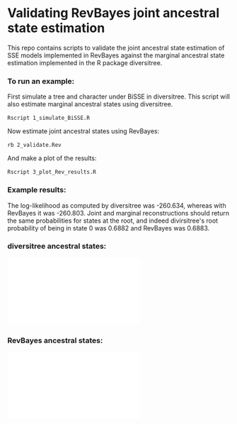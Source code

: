 
# Validating RevBayes joint ancestral state estimation

This repo contains scripts to validate the joint ancestral state
estimation of SSE models implemented in RevBayes
against the marginal ancestral state
estimation implemented in the R package diversitree.

### To run an example:

First simulate a tree and character under BiSSE in diversitree. This script will also estimate 
marginal ancestral states using diversitree.

```
Rscript 1_simulate_BiSSE.R
```

Now estimate joint ancestral states using RevBayes:

```
rb 2_validate.Rev
```

And make a plot of the results:

```
Rscript 3_plot_Rev_results.R
```

### Example results:

The log-likelihood as computed by diversitree was -260.634,
whereas with RevBayes it was -260.803.
Joint and marginal reconstructions should return the same probabilities 
for states at the root, and indeed
divirsitree's root probability of being in state 0 was 0.6882
and RevBayes was 0.6883.

### diversitree ancestral states:

![diversitree plot](results/diversitree_ancestral_states.pdf)

### RevBayes ancestral states:

![RevBayes plot](results/revbayes_ancestral_states.pdf)

